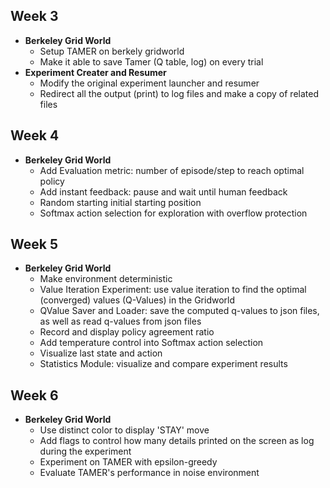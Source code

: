 ## Week 3
- **Berkeley Grid World**
	- Setup TAMER on berkely gridworld
	- Make it able to save Tamer (Q table, log) on every trial
- **Experiment Creater and Resumer**
	- Modify the original experiment launcher and resumer
	- Redirect all the output (print) to log files and make a copy of related files


## Week 4
- **Berkeley Grid World**
	- Add Evaluation metric: number of episode/step to reach optimal policy
	- Add instant feedback: pause and wait until human feedback
	- Random starting initial starting position
	- Softmax action selection for exploration with overflow protection

## Week 5
- **Berkeley Grid World**
	- Make environment deterministic
	- Value Iteration Experiment: use value iteration to find the optimal (converged) values (Q-Values) in the Gridworld
	- QValue Saver and Loader: save the computed q-values to json files, as well as read q-values from json files
	- Record and display policy agreement ratio
	- Add temperature control into Softmax action selection
	- Visualize last state and action
	- Statistics Module: visualize and compare experiment results

## Week 6
- **Berkeley Grid World**
	- Use distinct color to display 'STAY' move
	- Add flags to control how many details printed on the screen as log during the experiment
	- Experiment on TAMER with epsilon-greedy
	- Evaluate TAMER's performance in noise environment
	